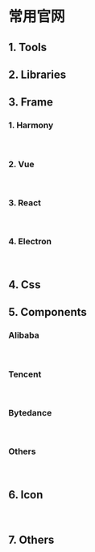 <script setup>
import { vueList,reactList ,taobaoComs,TencentComs ,bytedanceComs ,otherComs ,cssList,toolsList ,otherOfficial ,iconList,libraryList,electronList,harmonyList } from './navs/official-website'
</script>

# 常用官网

## 1. Tools
<CardList2 :cardList="toolsList"/>

## 2. Libraries
<CardList2 :cardList="libraryList"/>

##  3. Frame

### 1. Harmony
<br />
<CardList2 :cardList="harmonyList"/>

### 2. Vue
<br />
<CardList2 :cardList="vueList"/>

###  3. React
<br />
<CardList2 :cardList="reactList"/>

### 4. Electron
<br />
<CardList2 :cardList="electronList"/>

##  4. Css
<CardList2 :cardList="cssList"/>

##  5. Components

###  Alibaba
<br />

<CardList2 :cardList="taobaoComs"/>

###  Tencent
<br />

<CardList2 :cardList="TencentComs"/>

###  Bytedance
<br />

<CardList2 :cardList="bytedanceComs"/>

###  Others
<br />

<CardList2 :cardList="otherComs"/>

## 6. Icon
<br />

<CardList2 :cardList="iconList"/>

## 7. Others

<CardList2 :cardList="otherOfficial"/>
